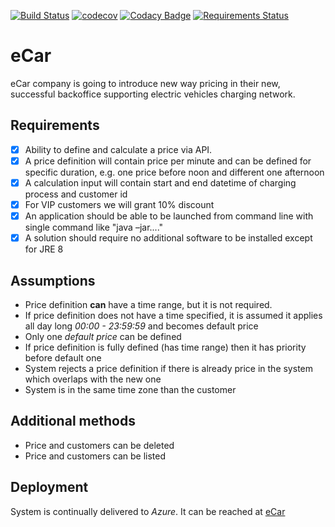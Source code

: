 [![Build Status](https://travis-ci.com/sadelmichal/eCar.svg?branch=master)](https://travis-ci.com/sadelmichal/eCar)
[![codecov](https://codecov.io/gh/sadelmichal/eCar/branch/master/graph/badge.svg)](https://codecov.io/gh/sadelmichal/eCar)
[![Codacy Badge](https://api.codacy.com/project/badge/Grade/2cedb11dce3a4d04be2e48f002ca7b40)](https://app.codacy.com/app/sadelmichal/eCar?utm_source=github.com&utm_medium=referral&utm_content=sadelmichal/eCar&utm_campaign=Badge_Grade_Dashboard)
[![Requirements Status](https://requires.io/github/sadelmichal/eCar/requirements.svg?branch=master)](https://requires.io/github/sadelmichal/eCar/requirements/?branch=master)

# eCar

eCar company is going to introduce new way pricing in their new, successful backoffice supporting electric vehicles charging network. 

## Requirements
 - [x] Ability to define and calculate a price via API.  
 - [x] A price definition will contain price per minute and can be defined for specific duration, e.g. one price before noon and different one afternoon 
 - [x] A calculation input will contain start and end datetime of charging process and customer id 
 - [x] For VIP customers we will grant 10% discount 
 - [x] An application should be able to be launched from command line with single command like "java –jar...." 
 - [x] A solution should require no additional software to be installed except for JRE 8

## Assumptions
 - Price definition **can** have a time range, but it is not required.
 - If price definition does not have a time specified, it is assumed it applies all day long *00:00 - 23:59:59* and becomes default price
 - Only one *default price* can be defined
 - If price definition is fully defined (has time range) then it has priority before default one
 - System rejects a price definition if there is already price in the system which overlaps with the new one
 - System is in the same time zone than the customer

## Additional methods
 - Price and customers can be deleted
 - Price and customers can be listed
  
## Deployment
System is continually delivered to *Azure*. It can be reached at [eCar](https://ecar-sadel.azurewebsites.net/)               
